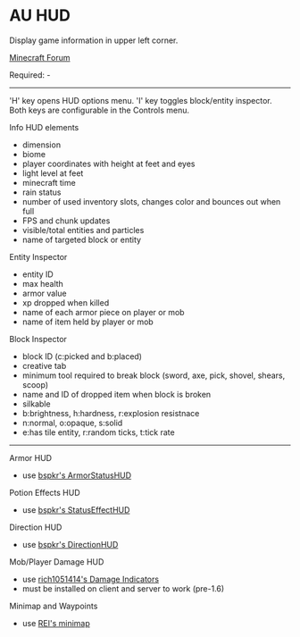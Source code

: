 AU HUD
==========

Display game information in upper left corner.

[Minecraft Forum](http://www.minecraftforum.net/topic/1945197-)

Required: -

***

'H' key opens HUD options menu.
'I' key toggles block/entity inspector.
Both keys are configurable in the Controls menu.

Info HUD elements
* dimension
* biome
* player coordinates with height at feet and eyes
* light level at feet
* minecraft time
* rain status
* number of used inventory slots, changes color and bounces out when full
* FPS and chunk updates
* visible/total entities and particles
* name of targeted block or entity

Entity Inspector
* entity ID
* max health
* armor value
* xp dropped when killed
* name of each armor piece on player or mob
* name of item held by player or mob

Block Inspector
* block ID (c:picked and b:placed)
* creative tab
* minimum tool required to break block (sword, axe, pick, shovel, shears, scoop)
* name and ID of dropped item when block is broken
* silkable
* b:brightness, h:hardness, r:explosion resistnace
* n:normal, o:opaque, s:solid
* e:has tile entity, r:random ticks, t:tick rate

***

Armor HUD
* use [bspkr's ArmorStatusHUD](http://bspk.rs/MC/index.html)

Potion Effects HUD
* use [bspkr's StatusEffectHUD](http://bspk.rs/MC/index.html)

Direction HUD
* use [bspkr's DirectionHUD](http://bspk.rs/MC/index.html)

Mob/Player Damage HUD
* use [rich1051414's Damage Indicators](http://www.minecraftforum.net/topic/1536685-)
* must be installed on client and server to work (pre-1.6)

Minimap and Waypoints
* use [REI's minimap](http://www.minecraftforum.net/topic/482147-)
